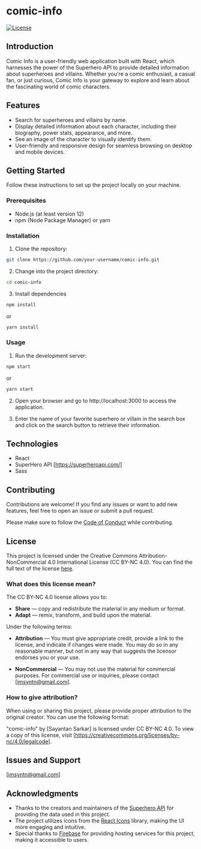 # comic-info

[![License](https://img.shields.io/badge/License-CC%20BY--NC%204.0-blue.svg)](https://creativecommons.org/licenses/by-nc/4.0/)

## Introduction

Comic Info is a user-friendly web application built with React, which harnesses the power of the Superhero API to provide detailed information about superheroes and villains. Whether you're a comic enthusiast, a casual fan, or just curious, Comic Info is your gateway to explore and learn about the fascinating world of comic characters.

## Features

- Search for superheroes and villains by name.
- Display detailed information about each character, including their biography, power stats, appearance, and more.
- See an image of the character to visually identify them.
- User-friendly and responsive design for seamless browsing on desktop and mobile devices.

## Getting Started

Follow these instructions to set up the project locally on your machine.

### Prerequisites

- Node.js (at least version 12)
- npm (Node Package Manager) or yarn

### Installation

1. Clone the repository:

```bash
git clone https://github.com/your-username/comic-info.git
```

2. Change into the project directory:

```bash
cd comic-info
```

3. Install dependencies

```bash
npm install
```

or

```bash
yarn install
```

### Usage

1. Run the development server:

```bash
npm start
```

or

```bash
yarn start
```

2. Open your browser and go to http://localhost:3000 to access the application.

3. Enter the name of your favorite superhero or villain in the search box and click on the search button to retrieve their information.

## Technologies

* React
* SuperHero API [https://superheroapi.com/]
* Sass

## Contributing

Contributions are welcome! If you find any issues or want to add new features, feel free to open an issue or submit a pull request.

Please make sure to follow the [Code of Conduct](CODE_OF_CONDUCT.md) while contributing.

## License

This project is licensed under the Creative Commons Attribution-NonCommercial 4.0 International License (CC BY-NC 4.0). You can find the full text of the license [here](https://creativecommons.org/licenses/by-nc/4.0/).

### What does this license mean?

The CC BY-NC 4.0 license allows you to:

- **Share** — copy and redistribute the material in any medium or format.
- **Adapt** — remix, transform, and build upon the material.

Under the following terms:

- **Attribution** — You must give appropriate credit, provide a link to the license, and indicate if changes were made. You may do so in any reasonable manner, but not in any way that suggests the licensor endorses you or your use.

- **NonCommercial** — You may not use the material for commercial purposes. For commercial use or inquiries, please contact [imsyntn@gmail.com].

### How to give attribution?

When using or sharing this project, please provide proper attribution to the original creator. You can use the following format:

"comic-info" by [Sayantan Sarkar] is licensed under CC BY-NC 4.0. To view a copy of this license, visit [https://creativecommons.org/licenses/by-nc/4.0/legalcode].

## Issues and Support

[imsyntn@gmail.com]

## Acknowledgments

- Thanks to the creators and maintainers of the [Superhero API](https://superheroapi.com/) for providing the data used in this project.
- The project utilizes icons from the [React Icons](https://react-icons.github.io/react-icons/) library, making the UI more engaging and intuitive.
- Special thanks to [Firebase](https://firebase.google.com/) for providing hosting services for this project, making it accessible to users.